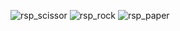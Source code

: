 ![rsp_scissor](https://github.com/SwanyCastle/oz_be_class/assets/49240318/1c3552cd-84b9-40cd-92f3-3e21d378ea8c)
![rsp_rock](https://github.com/SwanyCastle/oz_be_class/assets/49240318/97f86491-fe95-47b4-8c72-6113c572e1df)
![rsp_paper](https://github.com/SwanyCastle/oz_be_class/assets/49240318/4d7f4b42-0857-44c5-a1d2-7391cf909ff2)

